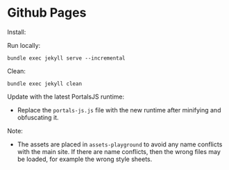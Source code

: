 # Github Pages

Install:


Run locally:
```
bundle exec jekyll serve --incremental
```

Clean:
```
bundle exec jekyll clean
```

Update with the latest PortalsJS runtime:
* Replace the `portals-js.js` file with the new runtime after minifying and obfuscating it.

Note: 
* The assets are placed in `assets-playground` to avoid any name conflicts with the main site. If there are name conflicts, then the wrong files may be loaded, for example the wrong style sheets. 
